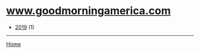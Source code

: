 # www.goodmorningamerica.com

  * [2019](./www-goodmorningamerica-com-2019.md/) (1)

----

[Home](../)
